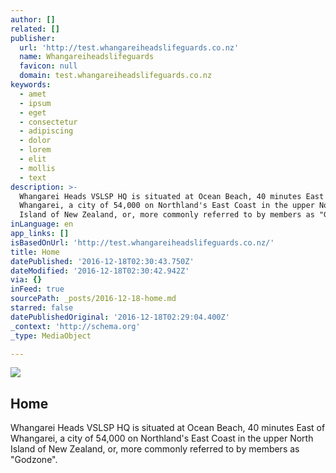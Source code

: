 ```yaml
---
author: []
related: []
publisher:
  url: 'http://test.whangareiheadslifeguards.co.nz'
  name: Whangareiheadslifeguards
  favicon: null
  domain: test.whangareiheadslifeguards.co.nz
keywords:
  - amet
  - ipsum
  - eget
  - consectetur
  - adipiscing
  - dolor
  - lorem
  - elit
  - mollis
  - text
description: >-
  Whangarei Heads VSLSP HQ is situated at Ocean Beach, 40 minutes East of
  Whangarei, a city of 54,000 on Northland's East Coast in the upper North
  Island of New Zealand, or, more commonly referred to by members as "Godzone".
inLanguage: en
app_links: []
isBasedOnUrl: 'http://test.whangareiheadslifeguards.co.nz/'
title: Home
datePublished: '2016-12-18T02:30:43.750Z'
dateModified: '2016-12-18T02:30:42.942Z'
via: {}
inFeed: true
sourcePath: _posts/2016-12-18-home.md
starred: false
datePublishedOriginal: '2016-12-18T02:29:04.400Z'
_context: 'http://schema.org'
_type: MediaObject

---
```

<article style=""><img src="https://imgflo.herokuapp.com/graph/2b2431f8e7ba7b0/1876b3907e4ea380315d13d056d05a8e/noop.png?input=http%3A%2F%2Ftest.whangareiheadslifeguards.co.nz%2Fwp-content%2Fuploads%2F2014%2F10%2FSLSCNZ_LOGO.png" /><h1>Home</h1><p>Whangarei Heads VSLSP HQ is situated at Ocean Beach, 40 minutes East of Whangarei, a city of 54,000 on Northland's East Coast in the upper North Island of New Zealand, or, more commonly referred to by members as "Godzone".</p></article>